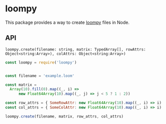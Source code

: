 
# loompy

This package provides a way to create [loompy](https://loompy.org/) files in Node.

## API

`loompy.create(filename: string, matrix: TypedArray[], rowAttrs: Object<string:Array>), colAttrs: Object<string:Array>)`

```javascript
const loompy = require('loompy')


const filename = 'example.loom'

const matrix =
  Array(10).fill(0).map((_, i) =>
      new Float64Array(10).map((_, j) => j < 5 ? 1 : 2))

const row_attrs = { SomeRowAttr: new Float64Array(10).map((_, i) => i) }
const col_attrs = { SomeColAttr: new Float64Array(10).map((_, i) => i) }

loompy.create(filename, matrix, row_attrs, col_attrs)
```
